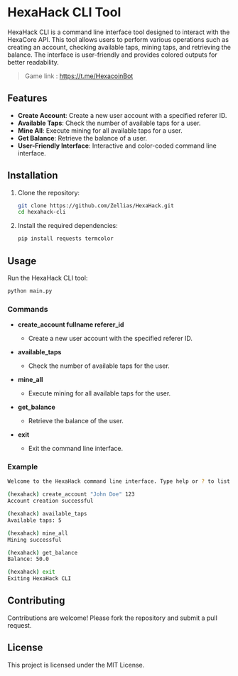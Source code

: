 # HexaHack CLI Tool

HexaHack CLI is a command line interface tool designed to interact with the HexaCore API. This tool allows users to perform various operations such as creating an account, checking available taps, mining taps, and retrieving the balance. The interface is user-friendly and provides colored outputs for better readability.

> Game link : https://t.me/HexacoinBot

## Features

- **Create Account**: Create a new user account with a specified referer ID.
- **Available Taps**: Check the number of available taps for a user.
- **Mine All**: Execute mining for all available taps for a user.
- **Get Balance**: Retrieve the balance of a user.
- **User-Friendly Interface**: Interactive and color-coded command line interface.

## Installation

1. Clone the repository:
   ```sh
   git clone https://github.com/Zellias/HexaHack.git
   cd hexahack-cli
   ```

2. Install the required dependencies:
   ```sh
   pip install requests termcolor
   ```

## Usage

Run the HexaHack CLI tool:
```sh
python main.py
```

### Commands

- **create_account fullname referer_id**
  - Create a new user account with the specified referer ID.
  
- **available_taps**
  - Check the number of available taps for the user.
  
- **mine_all**
  - Execute mining for all available taps for the user.
  
- **get_balance**
  - Retrieve the balance of the user.
  
- **exit**
  - Exit the command line interface.

### Example

```sh
Welcome to the HexaHack command line interface. Type help or ? to list commands.

(hexahack) create_account "John Doe" 123
Account creation successful

(hexahack) available_taps
Available taps: 5

(hexahack) mine_all
Mining successful

(hexahack) get_balance
Balance: 50.0

(hexahack) exit
Exiting HexaHack CLI
```

## Contributing

Contributions are welcome! Please fork the repository and submit a pull request.

## License

This project is licensed under the MIT License.
